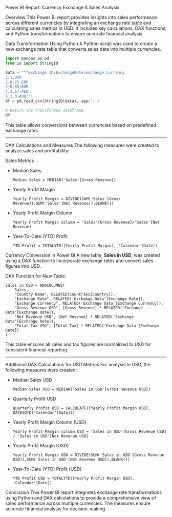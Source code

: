 Power BI Report: Currency Exchange & Sales Analysis

Overview
This Power BI report provides insights into sales performance across different currencies by integrating an exchange rate table and calculating sales metrics in USD. It includes key calculations, DAX functions, and Python transformations to ensure accurate financial analysis.


Data Transformation Using Python
A Python script was used to create a new exchange rate table that converts sales data into multiple currencies.

```python
import pandas as pd 
from io import StringIO

data = """Exchange ID;ExchangeRate;Exchange Currency
1;1;USD
2;0,75;GBP
3;0,85;EUR
4;3,67;AED
5;1,3;AUD"""
df = pd.read_csv(StringIO(data), sep=';')

# Return the transformed dataframe
df   
```
This table allows conversions between currencies based on predefined exchange rates.

---

DAX Calculations and Measures
The following measures were created to analyze sales and profitability:

Sales Metrics
- Median Sales
  ```DAX
  Median Sales = MEDIAN('Sales'[Gross Revenue])
  ```

- Yearly Profit Margin
  ```DAX
  Yearly Profit Margin = DIVIDE(SUM('Sales'[Gross Revenue]),SUM('Sales'[Net Revenue]),BLANK())
  ```

- Yearly Profit Margin Column
  ```DAX
  Yearly Profit Margin column = 'Sales'[Gross Revenue]/'Sales'[Net Revenue]
  ```

- Year-To-Date (YTD) Profit
  ```DAX
  YTD Profit = TOTALYTD([Yearly Profit Margin], 'Calendar'[Date])
  ```


Currency Conversion in Power BI
A new table, **Sales in USD**, was created using a DAX function to incorporate exchange rates and convert sales figures into USD.

DAX Function for New Table:
```DAX
Sales in USD = ADDCOLUMNS(
    Sales, 
    "Country Name", RELATED(Countries[Country]), 
    "Exchange Rate", RELATED('Exchange Data'[Exchange Rate]), 
    "Exchange Currency", RELATED('Exchange Data'[Exchange Currency]), 
    "Gross Revenue USD", [Gross Revenue] * RELATED('Exchange Data'[Exchange Rate]), 
    "Net Revenue USD", [Net Revenue] * RELATED('Exchange Data'[Exchange Rate]), 
    "Total Tax USD", [Total Tax] * RELATED('Exchange Data'[Exchange Rate])
)
```
This table ensures all sales and tax figures are normalized to USD for consistent financial reporting.

---

Additional DAX Calculations for USD Metrics
For analysis in USD, the following measures were created:

- Median Sales USD
  ```DAX
  Median Sales USD = MEDIAN('Sales in USD'[Gross Revenue USD])
  ```

- Quarterly Profit USD
  ```DAX
  Quarterly Profit USD = CALCULATE([Yearly Profit Margin USD], DATESQTD('Calendar'[Date]))
  ```

- Yearly Profit Margin Column (USD)
  ```DAX
  Yearly Profit Margin column USD = 'Sales in USD'[Gross Revenue USD] / 'Sales in USD'[Net Revenue USD]
  ```

- Yearly Profit Margin (USD)
  ```DAX
  Yearly Profit Margin USD = DIVIDE(SUM('Sales in USD'[Gross Revenue USD]),SUM('Sales in USD'[Net Revenue USD]),BLANK())
  ```

- Year-To-Date (YTD) Profit (USD)
  ```DAX
  YTD Profit USD = TOTALYTD([Yearly Profit Margin USD], 'Calendar'[Date]) 
  ```


Conclusion
This Power BI report integrates exchange rate transformations using Python and DAX calculations to provide a comprehensive view of sales performance across multiple currencies. The measures ensure accurate financial analysis for decision-making.
